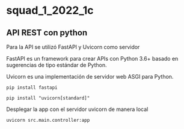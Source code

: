 # squad_1_2022_1c

## API REST con python

Para la API se utilizó FastAPI y Uvicorn como servidor

FastAPI es un framework para crear APIs con Python 3.6+ basado en sugerencias de tipo estándar de Python.

Uvicorn es una implementación de servidor web ASGI para Python.

```
pip install fastapi
```
```
pip install "uvicorn[standard]"
```

Desplegar la app con el servidor uvicorn de manera local

```
uvicorn src.main.controller:app
```
